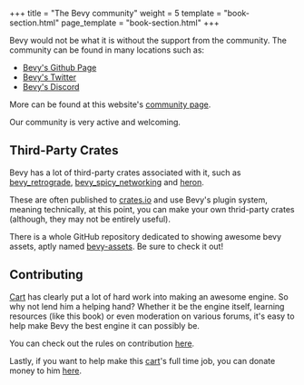 +++
title = "The Bevy community"
weight = 5
template = "book-section.html"
page_template = "book-section.html"
+++

Bevy would not be what it is without the support from the community. The community can be found in many locations such as:
- [Bevy's Github Page](https://github.com/bevyengine/bevy)
- [Bevy's Twitter](https://twitter.com/bevyengine)
- [Bevy's Discord](https://discord.gg/bevy)

More can be found at this website's [community page](https://bevyengine.org/community).

Our community is very active and welcoming.

## Third-Party Crates

Bevy has a lot of third-party crates associated with it, such as [bevy_retrograde](https://github.com/katharostech/bevy_retrograde), [bevy_spicy_networking](https://github.com/CabbitStudios/bevy_spicy_networking) and [heron](https://github.com/jcornaz/heron).

These are often published to [crates.io](https://crates.io) and use Bevy's plugin system, meaning technically, at this point, you can make your own thrid-party crates (although, they may not be entirely useful).

There is a whole GitHub repository dedicated to showing awesome bevy assets, aptly named [bevy-assets](https://github.com/bevyengine/bevy-assets). Be sure to check it out!

## Contributing

[Cart](https://github.com/cart) has clearly put a lot of hard work into making an awesome engine. So why not lend him a helping hand? Whether it be the engine itself, learning resources (like this book) or even moderation on various forums, it's easy to help make Bevy the best engine it can possibly be.

You can check out the rules on contribution [here](https://github.com/bevyengine/bevy/blob/main/.github/CONTRIBUTING.md).

Lastly, if you want to help make this [cart](https://github.com/cart)'s full time job, you can donate money to him [here](https://github.com/sponsors/cart).
